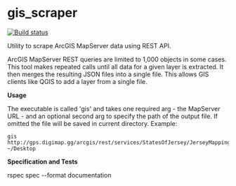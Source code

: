 # gis_scraper
[![Build status](https://secure.travis-ci.org/MatzFan/gis_scraper.svg)](http://travis-ci.org/MatzFan/gis_scraper)

Utility to scrape ArcGIS MapServer data using REST API.

ArcGIS MapServer REST queries are limited to 1,000 objects in some cases. This tool makes repeated calls until all data for a given layer is extracted. It then merges the resulting JSON files into a single file. This allows GIS clients like QGIS to add a layer from a single file.

**Usage**

The executable is called 'gis' and takes one required arg - the MapServer URL - and an optional second arg to specify the path of the output file. If omitted the file will be saved in current directory. Example:

```
gis http://gps.digimap.gg/arcgis/rest/services/StatesOfJersey/JerseyMappingOL/MapServer/0 ~/Desktop
```

**Specification and Tests**

rspec spec --format documentation

